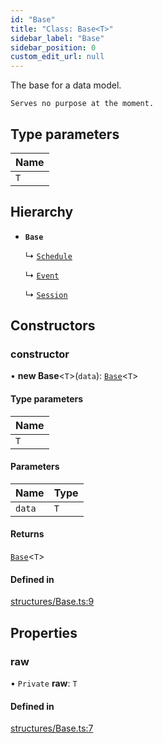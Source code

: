 ```yaml
---
id: "Base"
title: "Class: Base<T>"
sidebar_label: "Base"
sidebar_position: 0
custom_edit_url: null
---
```


The base for a data model.

`Serves no purpose at the moment.`

## Type parameters

| Name |
| :------ |
| `T` |

## Hierarchy

- **`Base`**

  ↳ [`Schedule`](Schedule-1.md)

  ↳ [`Event`](Event.md)

  ↳ [`Session`](Session.md)

## Constructors

### constructor

• **new Base**\<`T`\>(`data`): [`Base`](Base.md)\<`T`\>

#### Type parameters

| Name |
| :------ |
| `T` |

#### Parameters

| Name | Type |
| :------ | :------ |
| `data` | `T` |

#### Returns

[`Base`](Base.md)\<`T`\>

#### Defined in

[structures/Base.ts:9](https://github.com/marinofranz/f1.ts/blob/main/src/structures/Base.ts#L9)

## Properties

### raw

• `Private` **raw**: `T`

#### Defined in

[structures/Base.ts:7](https://github.com/marinofranz/f1.ts/blob/main/src/structures/Base.ts#L7)
